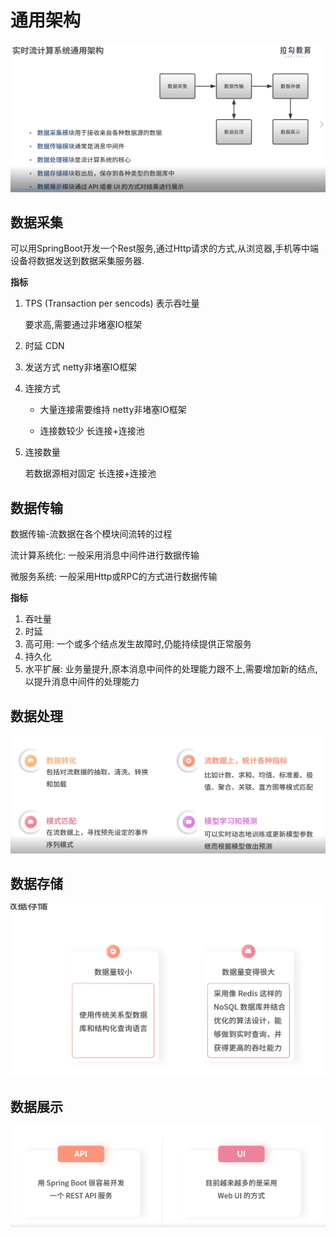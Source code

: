 # 通用架构

![image-20220819133953200](assets/image-20220819133953200.png)

## 数据采集

可以用SpringBoot开发一个Rest服务,通过Http请求的方式,从浏览器,手机等中端设备将数据发送到数据采集服务器.

**指标**

1. TPS (Transaction per sencods) 表示吞吐量

   要求高,需要通过非堵塞IO框架

2. 时延 CDN

3. 发送方式 netty非堵塞IO框架

4. 连接方式

   - 大量连接需要维持 netty非堵塞IO框架

   - 连接数较少 长连接+连接池

5. 连接数量

   若数据源相对固定 长连接+连接池



## 数据传输

数据传输-流数据在各个模块间流转的过程

流计算系统化: 一般采用消息中间件进行数据传输

微服务系统: 一般采用Http或RPC的方式进行数据传输

**指标**

1. 吞吐量
2. 时延
3. 高可用: 一个或多个结点发生故障时,仍能持续提供正常服务
4. 持久化
5. 水平扩展: 业务量提升,原本消息中间件的处理能力跟不上,需要增加新的结点,以提升消息中间件的处理能力





## 数据处理

![image-20220819140231963](assets/image-20220819140231963.png)



## 数据存储

![image-20220819140810936](assets/image-20220819140810936.png)



## 数据展示

![image-20220819141006735](assets/image-20220819141006735.png)

